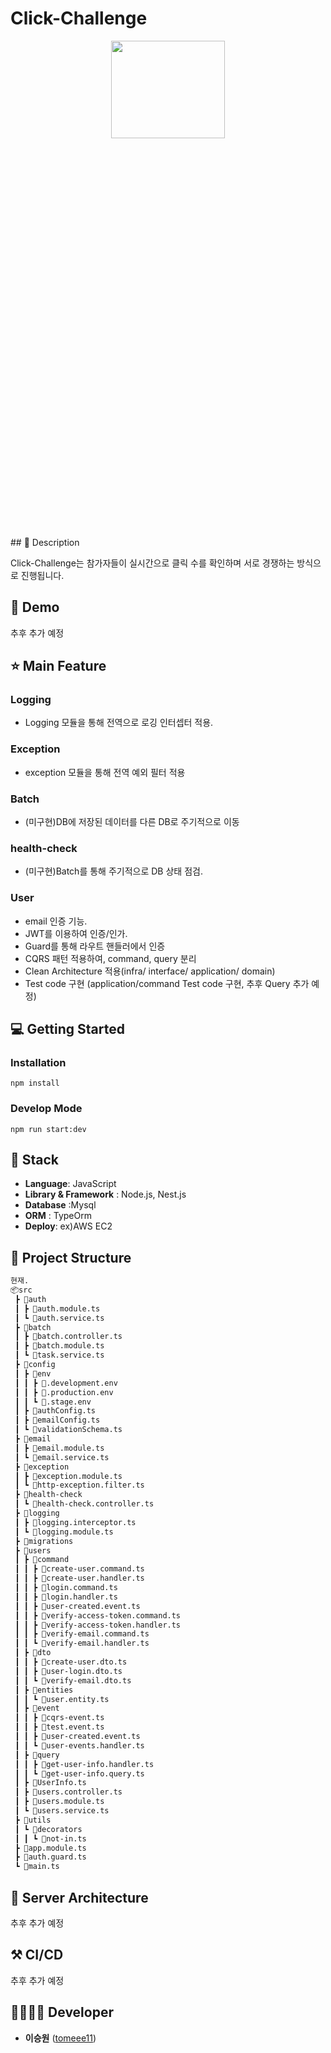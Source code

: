 
#  Click-Challenge
<p align="center"><img src="https://github.com/tomeee11/Click-Challenge/assets/114478045/3df8131f-01d0-490a-ad5b-cd92105f179f" width="60%" height="20%"></p>

</p>
## 📖 Description

Click-Challenge는 참가자들이 실시간으로 클릭 수를 확인하며 서로 경쟁하는 방식으로 진행됩니다.

## :baby_chick: Demo
추후 추가 예정

## ⭐ Main Feature
### Logging
- Logging 모듈을 통해 전역으로 로깅 인터셉터 적용.
### Exception
- exception 모듈을 통해 전역 예외 필터 적용
### Batch
- (미구현)DB에 저장된 데이터를 다른 DB로 주기적으로 이동
### health-check
- (미구현)Batch를 통해 주기적으로 DB 상태 점검.
### User
- email 인증 기능.
- JWT를 이용하여 인증/인가.
- Guard를 통해 라우트 핸들러에서 인증
- CQRS 패턴 적용하여, command, query 분리
- Clean Architecture 적용(infra/ interface/ application/ domain)
- Test code 구현 (application/command Test code 구현, 추후 Query 추가 예정)



## 💻 Getting Started

### Installation
```
npm install
```
### Develop Mode
```
npm run start:dev
```

## 🔧 Stack
- **Language**: JavaScript
- **Library & Framework** : Node.js, Nest.js
- **Database** :Mysql
- **ORM** : TypeOrm
- **Deploy**: ex)AWS EC2

## :open_file_folder: Project Structure

```markdown
현재.
📦src
 ┣ 📂auth
 ┃ ┣ 📜auth.module.ts
 ┃ ┗ 📜auth.service.ts
 ┣ 📂batch
 ┃ ┣ 📜batch.controller.ts
 ┃ ┣ 📜batch.module.ts
 ┃ ┗ 📜task.service.ts
 ┣ 📂config
 ┃ ┣ 📂env
 ┃ ┃ ┣ 📜.development.env
 ┃ ┃ ┣ 📜.production.env
 ┃ ┃ ┗ 📜.stage.env
 ┃ ┣ 📜authConfig.ts
 ┃ ┣ 📜emailConfig.ts
 ┃ ┗ 📜validationSchema.ts
 ┣ 📂email
 ┃ ┣ 📜email.module.ts
 ┃ ┗ 📜email.service.ts
 ┣ 📂exception
 ┃ ┣ 📜exception.module.ts
 ┃ ┗ 📜http-exception.filter.ts
 ┣ 📂health-check
 ┃ ┗ 📜health-check.controller.ts
 ┣ 📂logging
 ┃ ┣ 📜logging.interceptor.ts
 ┃ ┗ 📜logging.module.ts
 ┣ 📂migrations
 ┣ 📂users
 ┃ ┣ 📂command
 ┃ ┃ ┣ 📜create-user.command.ts
 ┃ ┃ ┣ 📜create-user.handler.ts
 ┃ ┃ ┣ 📜login.command.ts
 ┃ ┃ ┣ 📜login.handler.ts
 ┃ ┃ ┣ 📜user-created.event.ts
 ┃ ┃ ┣ 📜verify-access-token.command.ts
 ┃ ┃ ┣ 📜verify-access-token.handler.ts
 ┃ ┃ ┣ 📜verify-email.command.ts
 ┃ ┃ ┗ 📜verify-email.handler.ts
 ┃ ┣ 📂dto
 ┃ ┃ ┣ 📜create-user.dto.ts
 ┃ ┃ ┣ 📜user-login.dto.ts
 ┃ ┃ ┗ 📜verify-email.dto.ts
 ┃ ┣ 📂entities
 ┃ ┃ ┗ 📜user.entity.ts
 ┃ ┣ 📂event
 ┃ ┃ ┣ 📜cqrs-event.ts
 ┃ ┃ ┣ 📜test.event.ts
 ┃ ┃ ┣ 📜user-created.event.ts
 ┃ ┃ ┗ 📜user-events.handler.ts
 ┃ ┣ 📂query
 ┃ ┃ ┣ 📜get-user-info.handler.ts
 ┃ ┃ ┗ 📜get-user-info.query.ts
 ┃ ┣ 📜UserInfo.ts
 ┃ ┣ 📜users.controller.ts
 ┃ ┣ 📜users.module.ts
 ┃ ┗ 📜users.service.ts
 ┣ 📂utils
 ┃ ┗ 📂decorators
 ┃ ┃ ┗ 📜not-in.ts
 ┣ 📜app.module.ts
 ┣ 📜auth.guard.ts
 ┗ 📜main.ts

```

## 🔨 Server Architecture
추후 추가 예정

## ⚒ CI/CD
추후 추가 예정


## 👨‍👩‍👧‍👦 Developer
*  **이승원** ([tomeee11](https://github.com/tomeee11))
